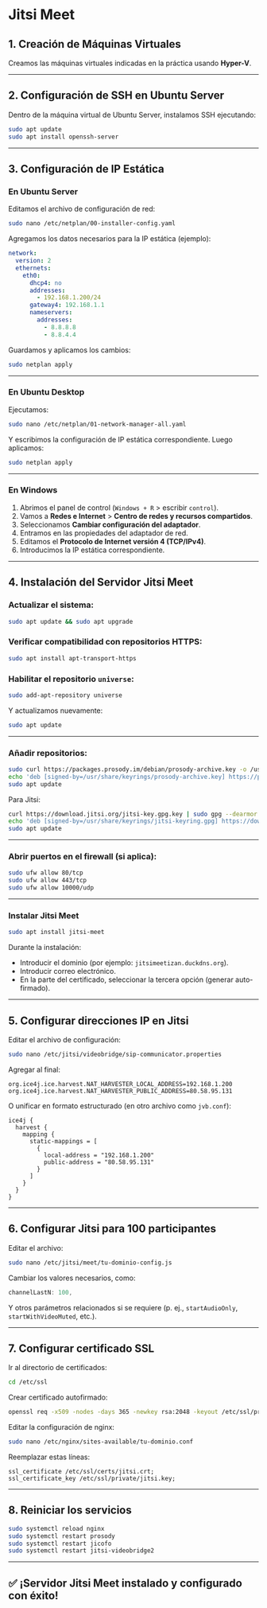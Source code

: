 
# Jitsi Meet

## 1. Creación de Máquinas Virtuales

Creamos las máquinas virtuales indicadas en la práctica usando **Hyper-V**.

---

## 2. Configuración de SSH en Ubuntu Server

Dentro de la máquina virtual de Ubuntu Server, instalamos SSH ejecutando:

```bash
sudo apt update
sudo apt install openssh-server
```

---

## 3. Configuración de IP Estática

### En Ubuntu Server

Editamos el archivo de configuración de red:

```bash
sudo nano /etc/netplan/00-installer-config.yaml
```

Agregamos los datos necesarios para la IP estática (ejemplo):

```yaml
network:
  version: 2
  ethernets:
    eth0:
      dhcp4: no
      addresses:
        - 192.168.1.200/24
      gateway4: 192.168.1.1
      nameservers:
        addresses:
          - 8.8.8.8
          - 8.8.4.4
```

Guardamos y aplicamos los cambios:

```bash
sudo netplan apply
```

---

### En Ubuntu Desktop

Ejecutamos:

```bash
sudo nano /etc/netplan/01-network-manager-all.yaml
```

Y escribimos la configuración de IP estática correspondiente. Luego aplicamos:

```bash
sudo netplan apply
```

---

### En Windows

1. Abrimos el panel de control (`Windows + R` > escribir `control`).
2. Vamos a **Redes e Internet** > **Centro de redes y recursos compartidos**.
3. Seleccionamos **Cambiar configuración del adaptador**.
4. Entramos en las propiedades del adaptador de red.
5. Editamos el **Protocolo de Internet versión 4 (TCP/IPv4)**.
6. Introducimos la IP estática correspondiente.

---

## 4. Instalación del Servidor Jitsi Meet

### Actualizar el sistema:

```bash
sudo apt update && sudo apt upgrade
```

### Verificar compatibilidad con repositorios HTTPS:

```bash
sudo apt install apt-transport-https
```

### Habilitar el repositorio `universe`:

```bash
sudo add-apt-repository universe
```

Y actualizamos nuevamente:

```bash
sudo apt update
```

---

### Añadir repositorios:

```bash
sudo curl https://packages.prosody.im/debian/prosody-archive.key -o /usr/share/keyrings/prosody-archive.key
echo 'deb [signed-by=/usr/share/keyrings/prosody-archive.key] https://packages.prosody.im/debian bookworm main' | sudo tee /etc/apt/sources.list.d/prosody.list
sudo apt update
```

Para Jitsi:

```bash
curl https://download.jitsi.org/jitsi-key.gpg.key | sudo gpg --dearmor -o /usr/share/keyrings/jitsi-keyring.gpg
echo 'deb [signed-by=/usr/share/keyrings/jitsi-keyring.gpg] https://download.jitsi.org stable/' | sudo tee /etc/apt/sources.list.d/jitsi-stable.list
sudo apt update
```

---

### Abrir puertos en el firewall (si aplica):

```bash
sudo ufw allow 80/tcp
sudo ufw allow 443/tcp
sudo ufw allow 10000/udp
```

---

### Instalar Jitsi Meet

```bash
sudo apt install jitsi-meet
```

Durante la instalación:

- Introducir el dominio (por ejemplo: `jitsimeetizan.duckdns.org`).
- Introducir correo electrónico.
- En la parte del certificado, seleccionar la tercera opción (generar auto-firmado).

---

## 5. Configurar direcciones IP en Jitsi

Editar el archivo de configuración:

```bash
sudo nano /etc/jitsi/videobridge/sip-communicator.properties
```

Agregar al final:

```
org.ice4j.ice.harvest.NAT_HARVESTER_LOCAL_ADDRESS=192.168.1.200
org.ice4j.ice.harvest.NAT_HARVESTER_PUBLIC_ADDRESS=80.58.95.131
```

O unificar en formato estructurado (en otro archivo como `jvb.conf`):

```hocon
ice4j {
  harvest {
    mapping {
      static-mappings = [
        {
          local-address = "192.168.1.200"
          public-address = "80.58.95.131"
        }
      ]
    }
  }
}
```

---

## 6. Configurar Jitsi para 100 participantes

Editar el archivo:

```bash
sudo nano /etc/jitsi/meet/tu-dominio-config.js
```

Cambiar los valores necesarios, como:

```javascript
channelLastN: 100,
```

Y otros parámetros relacionados si se requiere (p. ej., `startAudioOnly`, `startWithVideoMuted`, etc.).

---

## 7. Configurar certificado SSL

Ir al directorio de certificados:

```bash
cd /etc/ssl
```

Crear certificado autofirmado:

```bash
openssl req -x509 -nodes -days 365 -newkey rsa:2048 -keyout /etc/ssl/private/jitsi.key -out /etc/ssl/certs/jitsi.crt -subj "/CN=jitsimeetizan.duckdns.org"
```

Editar la configuración de nginx:

```bash
sudo nano /etc/nginx/sites-available/tu-dominio.conf
```

Reemplazar estas líneas:

```nginx
ssl_certificate /etc/ssl/certs/jitsi.crt;
ssl_certificate_key /etc/ssl/private/jitsi.key;
```

---

## 8. Reiniciar los servicios

```bash
sudo systemctl reload nginx
sudo systemctl restart prosody
sudo systemctl restart jicofo
sudo systemctl restart jitsi-videobridge2
```

---

## ✅ ¡Servidor Jitsi Meet instalado y configurado con éxito!
